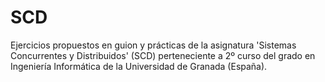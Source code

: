 # SCD
Ejercicios propuestos en guion y prácticas de la asignatura 'Sistemas Concurrentes y Distribuidos' (SCD) perteneciente a 2º curso del grado en Ingeniería Informática de la Universidad de Granada (España). 
